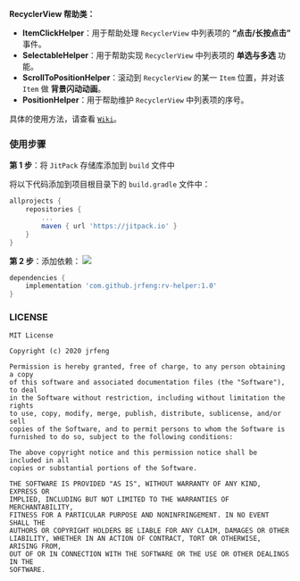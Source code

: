 **RecyclerView 帮助类：**

* **ItemClickHelper**：用于帮助处理 `RecyclerView` 中列表项的 **“点击/长按点击”** 事件。
* **SelectableHelper**：用于帮助实现 `RecyclerView` 中列表项的 **单选与多选** 功能。
* **ScrollToPositionHelper**：滚动到 `RecyclerView` 的某一 `Item` 位置，并对该 `Item` 做 **背景闪动动画**。
* **PositionHelper**：用于帮助维护 `RecyclerView` 中列表项的序号。

具体的使用方法，请查看 [`Wiki`](https://github.com/jrfeng/rv-helper/wiki)。

### 使用步骤

**第 1 步**：将 `JitPack` 存储库添加到 `build` 文件中

将以下代码添加到项目根目录下的 `build.gradle` 文件中：

```gradle
allprojects {
    repositories {
        ...
        maven { url 'https://jitpack.io' }
    }
}
```

**第 2 步**：添加依赖： [![](https://jitpack.io/v/jrfeng/rv-helper.svg)](https://jitpack.io/#jrfeng/rv-helper)

```gradle
dependencies {
    implementation 'com.github.jrfeng:rv-helper:1.0'
}
```

### LICENSE

```
MIT License

Copyright (c) 2020 jrfeng

Permission is hereby granted, free of charge, to any person obtaining a copy
of this software and associated documentation files (the "Software"), to deal
in the Software without restriction, including without limitation the rights
to use, copy, modify, merge, publish, distribute, sublicense, and/or sell
copies of the Software, and to permit persons to whom the Software is
furnished to do so, subject to the following conditions:

The above copyright notice and this permission notice shall be included in all
copies or substantial portions of the Software.

THE SOFTWARE IS PROVIDED "AS IS", WITHOUT WARRANTY OF ANY KIND, EXPRESS OR
IMPLIED, INCLUDING BUT NOT LIMITED TO THE WARRANTIES OF MERCHANTABILITY,
FITNESS FOR A PARTICULAR PURPOSE AND NONINFRINGEMENT. IN NO EVENT SHALL THE
AUTHORS OR COPYRIGHT HOLDERS BE LIABLE FOR ANY CLAIM, DAMAGES OR OTHER
LIABILITY, WHETHER IN AN ACTION OF CONTRACT, TORT OR OTHERWISE, ARISING FROM,
OUT OF OR IN CONNECTION WITH THE SOFTWARE OR THE USE OR OTHER DEALINGS IN THE
SOFTWARE.
```